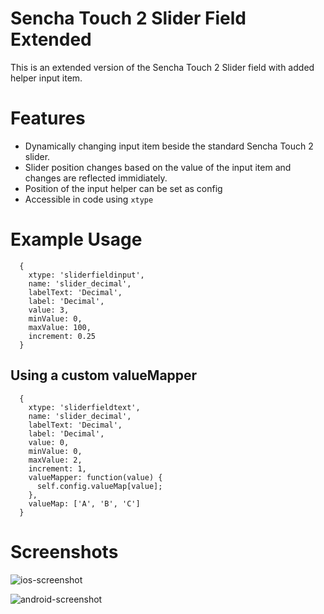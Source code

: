 # Sencha Touch 2 Slider Field Extended

This is an extended version of the Sencha Touch 2 Slider field with added helper input item.

# Features

- Dynamically changing input item beside the standard Sencha Touch 2 slider.
- Slider position changes based on the value of the input item and changes are reflected immidiately. 
- Position of the input helper can be set as config
- Accessible in code using `xtype`

# Example Usage

      {
        xtype: 'sliderfieldinput',
        name: 'slider_decimal',
        labelText: 'Decimal',
        label: 'Decimal',
        value: 3,
        minValue: 0,
        maxValue: 100,
        increment: 0.25
      }

## Using a custom valueMapper

      {
        xtype: 'sliderfieldtext',
        name: 'slider_decimal',
        labelText: 'Decimal',
        label: 'Decimal',
        value: 0,
        minValue: 0,
        maxValue: 2,
        increment: 1,
        valueMapper: function(value) {
          self.config.valueMap[value];
        },
        valueMap: ['A', 'B', 'C']
      }


# Screenshots

![ios-screenshot](https://raw.github.com/nettantra/Sencha-Touch-2-SliderExtended/master/Screenshots/iOS-Screenshot.png)

![android-screenshot](https://raw.github.com/nettantra/Sencha-Touch-2-SliderExtended/master/Screenshots/Android-Screenshot.png)

